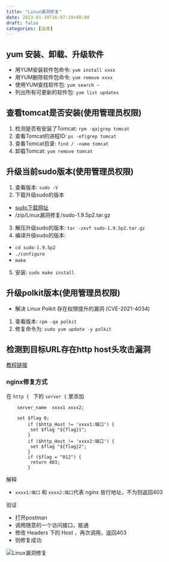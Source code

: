 ```yaml
---
title: "Linux漏洞修复"
date: 2023-01-30T16:07:19+08:00
draft: false
categories: [运维]
---
```


## yum 安装、卸载、升级软件

* 用YUM安装软件包命令: `yum install xxxx `
* 用YUM删除软件包命令: `yum remove xxxx`
* 使用YUM查找软件包: `yum search ~`
* 列出所有可更新的软件包: `yum list updates`

## 查看tomcat是否安装(使用管理员权限)

1. 检测是否有安装了Tomcat: `rpm -qa|grep tomcat`
2. 查看Tomcat的进程ID: `ps -ef|grep tomcat`
3. 查看Tomcat目录: `find / -name tomcat`
4. 卸载Tomcat: `yum remove tomcat`


## 升级当前sudo版本(使用管理员权限)

1. 查看版本: `sudo -V`
2. 下载升级sudo的版本
* [sudo下载网址](https://www.sudo.ws/dist/)
* /zip/Linux漏洞修复/sudo-1.9.5p2.tar.gz
3. 解压升级sudo的版本: `tar -zxvf sudo-1.9.5p2.tar.gz`
4. 编译升级sudo的版本: 
* `cd sudo-1.9.5p2` 
* `./configure`  
* `make`
5. 安装: `sudo make install`

## 升级polkit版本(使用管理员权限)

* 解决 Linux Polkit 存在权限提升的漏洞 (CVE-2021-4034)

1. 查看版本: `rpm -qa polkit`
2. 修复命令为: `sudo yum update -y polkit`

## 检测到目标URL存在http host头攻击漏洞

[教程链接](https://blog.csdn.net/doulicau/article/details/106685476)

### nginx修复方式

在 `http { ` 下的 `server {` 里添加  
```
	server_name  xxxx1 xxxx2;
	
	set $flag 0;
		if ($http_Host != 'xxxx1:端口') {
         set $flag "${flag}1";
        }
        if ($http_Host != 'xxxx2:端口') {
         set $flag "${flag}2";
        }
        if ($flag = "012") {
         return 403;
        }
```

解释

* `xxxx1:端口` 和 `xxxx2:端口`代表 nginx 放行地址，不为则返回403

验证

* 打开postman
* 调用随意的一个访问接口，能通
* 修改 Headers 下的 Host ，再次调用，返回403
* 则修复成功

![Linux漏洞修复](/img/Linux漏洞修复/1.png)




